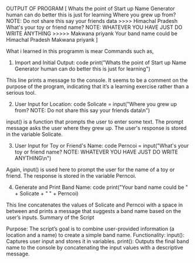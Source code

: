 OUTPUT OF PROGRAM
[ Whats the point of Start up Name Generator human can do better this is just for learning
Where you grew up from?  NOTE: Do not share this say your friends data >>>>
Himachal Pradesh
What's your toy or friend name? NOTE: WHATEVER YOU HAVE JUST DO WRITE ANYTHING >>>>>
Makwana priyank
Your band name could be Himachal Pradesh Makwana priyank ]


What i learned in this programm is mear Commands such as,

1. Import and Initial Output:
code
print("Whats the point of Start up Name Generator human can do better this is just for learning") 

This line prints a message to the console. It seems to be a comment on the purpose of the program, indicating that it’s a learning exercise rather than a serious tool.

2. User Input for Location:
code
Solicate = input("Where you grew up from?  NOTE: Do not share this say your friends data\n")

input() is a function that prompts the user to enter some text. The prompt message asks the user where they grew up. The user's response is stored in the variable Solicate.

3. User Input for Toy or Friend's Name:
code
Perncoi = input("What's your toy or friend name? NOTE: WHATEVER YOU HAVE JUST DO WRITE ANYTHING\n")

Again, input() is used here to prompt the user for the name of a toy or friend. The response is stored in the variable Perncoi.

4. Generate and Print Band Name:
code
print("Your band name could be " + Solicate + " " + Perncoi)

This line concatenates the values of Solicate and Perncoi with a space in between and prints a message that suggests a band name based on the user’s inputs.
Summary of the Script

Purpose: The script’s goal is to combine user-provided information (a location and a name) to create a simple band name.
Functionality:
input(): Captures user input and stores it in variables.
print(): Outputs the final band name to the console by concatenating the input values with a descriptive message.